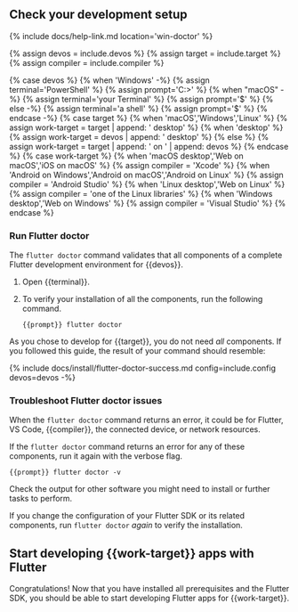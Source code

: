 ## Check your development setup

{% include docs/help-link.md location='win-doctor' %}

{% assign devos = include.devos %}
{% assign target = include.target %}
{% assign compiler = include.compiler %}

{% case devos %}
{% when 'Windows' -%}
   {% assign terminal='PowerShell' %}
   {% assign prompt='C:\>' %}
{% when "macOS" -%}
   {% assign terminal='your Terminal' %}
   {% assign prompt='$' %}
{% else -%}
   {% assign terminal='a shell' %}
   {% assign prompt='$' %}
{% endcase -%}
{% case target %}
{% when 'macOS','Windows','Linux' %}
{% assign work-target = target | append: ' desktop' %}
{% when 'desktop' %}
{% assign work-target = devos | append: ' desktop' %}
{% else %}
{% assign work-target = target | append: ' on ' | append: devos %}
{% endcase %}
{% case work-target %}
{% when 'macOS desktop','Web on macOS','iOS on macOS' %}
{% assign compiler = 'Xcode' %}
{% when 'Android on Windows','Android on macOS','Android on Linux' %}
{% assign compiler = 'Android Studio' %}
{% when 'Linux desktop','Web on Linux' %}
{% assign compiler = 'one of the Linux libraries' %}
{% when 'Windows desktop','Web on Windows' %}
{% assign compiler = 'Visual Studio' %}
{% endcase %}

### Run Flutter doctor

The `flutter doctor` command validates that all components of a
complete Flutter development environment for {{devos}}.

1. Open {{terminal}}.

1. To verify your installation of all the components,
   run the following command.

   ```terminal
   {{prompt}} flutter doctor
   ```

As you chose to develop for {{target}},
you do not need _all_ components.
If you followed this guide, the result of your command should resemble:

{% include docs/install/flutter-doctor-success.md config=include.config devos=devos -%}

### Troubleshoot Flutter doctor issues

When the `flutter doctor` command returns an error, it could be for Flutter,
VS Code, {{compiler}}, the connected device, or network resources.

If the `flutter doctor` command returns an error for any of these components,
run it again with the verbose flag.

```terminal
{{prompt}} flutter doctor -v
```

Check the output for other software you might need to install
or further tasks to perform.

If you change the configuration of your Flutter SDK or its related components,
run `flutter doctor` _again_ to verify the installation.

## Start developing {{work-target}} apps with Flutter

Congratulations!
Now that you have installed all prerequisites and the Flutter SDK,
you should be able to start developing Flutter apps for
{{work-target}}.
